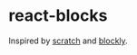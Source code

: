 # react-blocks
Inspired by [scratch](https://scratch.mit.edu/) and [blockly](https://developers.google.com/blockly/).